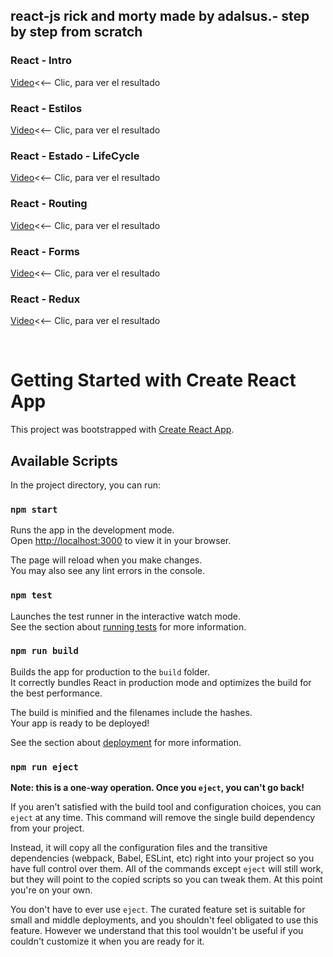 ## react-js rick and morty made by adalsus.- step by step from scratch

### React - Intro<br>

[Video](https://youtu.be/kYMnLsMNnHw)<<-- Clic, para ver el resultado

### React - Estilos<br>

[Video](https://youtu.be/qfA0DncfPPg)<<-- Clic, para ver el resultado

### React - Estado - LifeCycle<br>

[Video](https://youtu.be/IMaljvm6na0)<<-- Clic, para ver el resultado

### React - Routing<br>

[Video](https://youtu.be/L7jhy8Jpz6A)<<-- Clic, para ver el resultado

### React - Forms<br>

[Video](https://youtu.be/3YZMApy6bIo)<<-- Clic, para ver el resultado

### React - Redux<br>

[Video](https://youtu.be/ERQRRrG1t7Q)<<-- Clic, para ver el resultado

<br>

# Getting Started with Create React App

This project was bootstrapped with [Create React App](https://github.com/facebook/create-react-app).

## Available Scripts

In the project directory, you can run:

### `npm start`

Runs the app in the development mode.\
Open [http://localhost:3000](http://localhost:3000) to view it in your browser.

The page will reload when you make changes.\
You may also see any lint errors in the console.

### `npm test`

Launches the test runner in the interactive watch mode.\
See the section about [running tests](https://facebook.github.io/create-react-app/docs/running-tests) for more information.

### `npm run build`

Builds the app for production to the `build` folder.\
It correctly bundles React in production mode and optimizes the build for the best performance.

The build is minified and the filenames include the hashes.\
Your app is ready to be deployed!

See the section about [deployment](https://facebook.github.io/create-react-app/docs/deployment) for more information.

### `npm run eject`

**Note: this is a one-way operation. Once you `eject`, you can't go back!**

If you aren't satisfied with the build tool and configuration choices, you can `eject` at any time. This command will remove the single build dependency from your project.

Instead, it will copy all the configuration files and the transitive dependencies (webpack, Babel, ESLint, etc) right into your project so you have full control over them. All of the commands except `eject` will still work, but they will point to the copied scripts so you can tweak them. At this point you're on your own.

You don't have to ever use `eject`. The curated feature set is suitable for small and middle deployments, and you shouldn't feel obligated to use this feature. However we understand that this tool wouldn't be useful if you couldn't customize it when you are ready for it.
